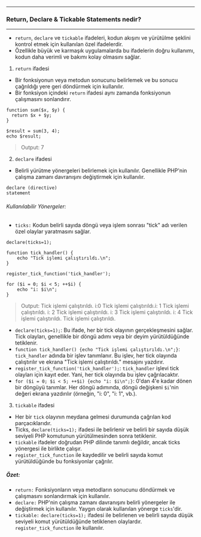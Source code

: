 ***
### Return, Declare & Tickable Statements nedir?
***
+ `return`, `declare` ve `tickable` ifadeleri, kodun akışını ve yürütülme şeklini kontrol etmek için kullanılan özel ifadelerdir.
+ Özellikle büyük ve karmaşık uygulamalarda bu ifadelerin doğru kullanımı, kodun daha verimli ve bakımı kolay olmasını sağlar.

1. `return` ifadesi
+ Bir fonksiyonun veya metodun sonucunu belirlemek ve bu sonucu çağrıldığı yere geri döndürmek için kullanılır.
+ Bir fonksiyon içindeki `return` ifadesi aynı zamanda fonksiyonun çalışmasını sonlandırır. 
~~~~~~~
function sum($x, $y) {
  return $x + $y;
}

$result = sum(3, 4);
echo $result;
~~~~~~~
> Output: 7

2. `declare` ifadesi
+ Belirli yürütme yönergeleri belirlemek için kullanılır. Genellikle PHP'nin çalışma zamanı davranışını değiştirmek için kullanılır.
~~~~~~~
declare (directive)
statement
~~~~~~~

###### Kullanılabilir Yönergeler:
+ `ticks:` Kodun belirli sayıda döngü veya işlem sonrası "tick" adı verilen özel olaylar yaratmasını sağlar.
~~~~~~~
declare(ticks=1);

function tick_handler() {
    echo "Tick işlemi çalıştırıldı.\n";
}

register_tick_function('tick_handler');

for ($i = 0; $i < 5; ++$i) {
    echo "i: $i\n";
}
~~~~~~~
> Output: Tick işlemi çalıştırıldı. i:0 Tick işlemi çalıştırıldı.i: 1 Tick işlemi çalıştırıldı. i: 2 Tick işlemi çalıştırıldı. i: 3 Tick işlemi çalıştırıldı. i: 4 Tick işlemi çalıştırıldı. Tick işlemi çalıştırıldı.

+ `declare(ticks=1);`: Bu ifade, her bir tick olayının gerçekleşmesini sağlar. Tick olayları, genellikle bir döngü adımı veya bir deyim yürütüldüğünde tetiklenir.
+ `function tick_handler() {echo "Tick işlemi çalıştırıldı.\n";}`: `tick_handler` adında bir işlev tanımlanır. Bu işlev, her tick olayında çalıştırılır ve ekrana "Tick işlemi çalıştırıldı." mesajını yazdırır.
+ `register_tick_function('tick_handler');`: `tick_handler` işlevi tick olayları için kayıt eder. Yani, her tick olayında bu işlev çağrılacaktır.
+ `for ($i = 0; $i < 5; ++$i) {echo "i: $i\n";}`: 0'dan 4'e kadar dönen bir döngüyü tanımlar. Her döngü adımında, döngü değişkeni `$i`'nin değeri ekrana yazdırılır (örneğin, "i: 0", "i: 1", vb.).

3. `tickable` ifadesi
+  Her bir `tick` olayının meydana gelmesi durumunda çağrılan kod parçacıklarıdır.
+  Ticks, `declare(ticks=1);` ifadesi ile belirlenir ve belirli bir sayıda düşük seviyeli PHP komutunun yürütülmesinden sonra tetiklenir.
+  `tickable` ifadeler doğrudan PHP dilinde tanımlı değildir, ancak ticks yönergesi ile birlikte çalışır.
+  `register_tick_function` ile kaydedilir ve belirli sayıda komut yürütüldüğünde bu fonksiyonlar çağrılır.

##### Özet:
+ `return:` Fonksiyonların veya metodların sonucunu döndürmek ve çalışmasını sonlandırmak için kullanılır.
+ `declare:` PHP'nin çalışma zamanı davranışını belirli yönergeler ile değiştirmek için kullanılır. Yaygın olarak kullanılan yönerge `ticks`'dir.
+ `tickable:` `declare(ticks=1);` ifadesi ile belirlenen ve belirli sayıda düşük seviyeli komut yürütüldüğünde tetiklenen olaylardır. `register_tick_function` ile kullanılır.


